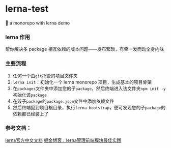 # lerna-test
:busts_in_silhouette: a monorepo with lerna demo

### lerna 作用
帮你解决多 package 相互依赖的版本问题——发布繁琐，有牵一发而动全身内味

### 主要流程
1. 任何一个由`git`托管的项目文件夹
2. `lerna init`：初始化一个 lerna monorepo 项目，生成基本的项目骨架
3. 在`packages`文件夹中添加您的子`package`，然后终端进入该文件夹`npm init -y`初始化该`package`
4. 在该子`package`的`package.json`文件中添加依赖文件
5. 然后终端回到项目根目录，执行`lerna bootstrap`，便可发现您的子`package`的依赖都已经装上了

### 参考文档：
[lerna官方中文文档](https://www.lernajs.cn/)
[掘金博客：lerna管理前端模块最佳实践](https://juejin.cn/post/6844903568751722509)
